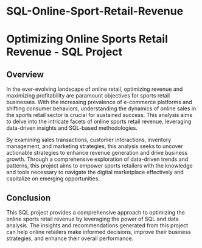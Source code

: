 # SQL-Online-Sport-Retail-Revenue

# Optimizing Online Sports Retail Revenue - SQL Project

## Overview
In the ever-evolving landscape of online retail, optimizing revenue and maximizing profitability are paramount objectives for sports retail businesses. With the increasing prevalence of e-commerce platforms and shifting consumer behaviors, understanding the dynamics of online sales in the sports retail sector is crucial for sustained success. This analysis aims to delve into the intricate facets of online sports retail revenue, leveraging data-driven insights and SQL-based methodologies.

By examining sales transactions, customer interactions, inventory management, and marketing strategies, this analysis seeks to uncover actionable strategies to enhance revenue generation and drive business growth. Through a comprehensive exploration of data-driven trends and patterns, this project aims to empower sports retailers with the knowledge and tools necessary to navigate the digital marketplace effectively and capitalize on emerging opportunities.

## Conclusion
This SQL project provides a comprehensive approach to optimizing the online sports retail revenue by leveraging the power of SQL and data analysis. The insights and recommendations generated from this project can help online retailers make informed decisions, improve their business strategies, and enhance their overall performance.
